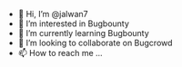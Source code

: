 - 👋 Hi, I’m @jalwan7
- 👀 I’m interested in Bugbounty
- 🌱 I’m currently learning Bugbounty
- 💞️ I’m looking to collaborate on Bugcrowd
- 📫 How to reach me ...

<!---
jalwan7/jalwan7 is a ✨ special ✨ repository because its `README.md` (this file) appears on your GitHub profile.
You can click the Preview link to take a look at your changes.
--->
